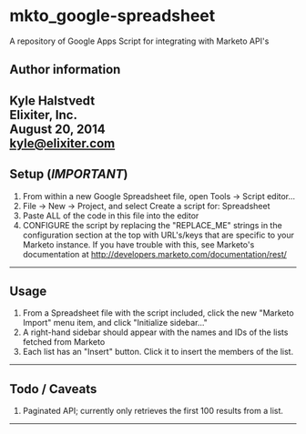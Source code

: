 mkto_google-spreadsheet
=======================

A repository of Google Apps Script for integrating with Marketo API's

Author information
--------------------
Kyle Halstvedt  
Elixiter, Inc.  
August 20, 2014  
kyle@elixiter.com
--------------------

Setup (*IMPORTANT*)
--------------------
1. From within a new Google Spreadsheet file,
   open Tools -> Script editor...
2. File -> New -> Project, and select
  Create a script for: Spreadsheet
3. Paste ALL of the code in this file into
   the editor
4. CONFIGURE the script by replacing the
  "REPLACE_ME" strings in the configuration
  section at the top with URL's/keys that
  are specific to your Marketo instance.
  If you have trouble with this, see
  Marketo's documentation at
  http://developers.marketo.com/documentation/rest/
--------------------

Usage
--------------------
1. From a Spreadsheet file with the script
  included, click the new "Marketo Import"
  menu item, and click "Initialize sidebar..."
2. A right-hand sidebar should appear with the names
  and IDs of the lists fetched from Marketo
3. Each list has an "Insert" button. Click it to insert
  the members of the list.
--------------------

Todo / Caveats
--------------------
1. Paginated API; currently only retrieves
  the first 100 results from a list.
--------------------
